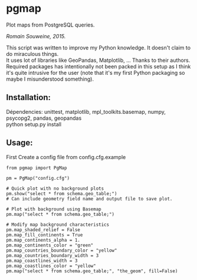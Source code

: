 # pgmap
Plot maps from PostgreSQL queries.    

_Romain Souweine, 2015._   

This script was written to improve my Python knowledge. It doesn't claim to do miraculous things.   
It uses lot of libraries like GeoPandas, Matplotlib, ... Thanks to their authors.      
Required packages has intentionally not been packed in this setup as I think it's quite intrusive for the user (note that it's my first Python packaging so maybe I misunderstood something).   

## Installation:
Dépendencies: unittest, matplotlib, mpl_toolkits.basemap, numpy, psycopg2, pandas, geopandas     
python setup.py install  

## Usage:   
First Create a config file from config.cfg.example  
```
from pgmap import PgMap

pm = PgMap("config.cfg")

# Quick plot with no background plots
pm.show("select * from schema.geo_table;") 
# Can include geometry field name and output file to save plot.

# Plot with background using Basemap
pm.map("select * from schema.geo_table;")

# Modify map background characteristics
pm.map_shaded_relief = False
pm.map_fill_continents = True
pm.map_continents_alpha = 1.
pm.map_continents_color = "green"
pm.map_countries_boundary_color = "yellow"
pm.map_countries_boundary_width = 3
pm.map_coastlines_width = 3
pm.map_coastlines_color = "yellow"
pm.map("select * from schema.geo_table;", "the_geom", fill=False)
```
